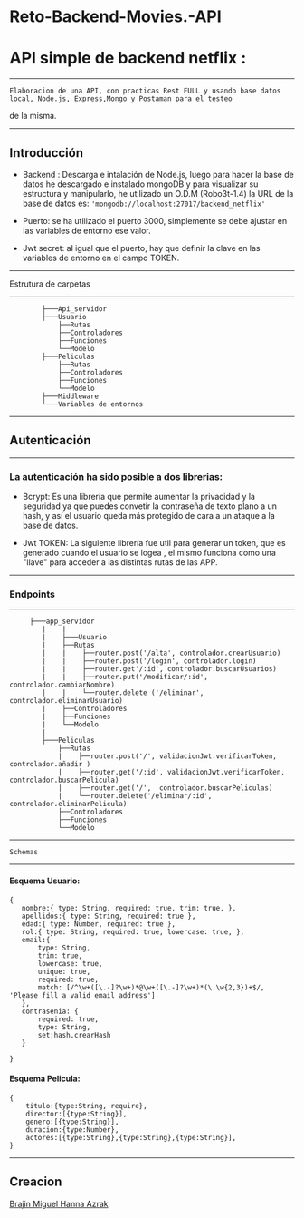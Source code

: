 # Reto-Backend-Movies.-API


# API simple de backend netflix :
***
    Elaboracion de una API, con practicas Rest FULL y usando base datos local, Node.js, Express,Mongo y Postaman para el testeo
de la misma. 
***
## Introducción

* Backend : Descarga e intalación de Node.js, luego para hacer la base de datos he descargado e instalado mongoDB y para visualizar
su estructura y manipularlo, he utilizado un O.D.M (Robo3t-1.4)  la URL de la base de datos es:  `'mongodb://localhost:27017/backend_netflix'`

* Puerto: se ha utilizado el puerto 3000, simplemente se debe ajustar en las variables de entorno ese valor. 

* Jwt secret: al igual que el puerto, hay que definir la clave en las variables de entorno en el campo TOKEN.

***
Estrutura de carpetas
***
            ├───Api_servidor
            ├───Usuario 
                ├──Rutas
                ├──Controladores
                ├──Funciones
                └──Modelo
            ├───Peliculas
                ├──Rutas
                ├──Controladores
                ├──Funciones
                └──Modelo
            ├───Middleware
            └───Variables de entornos

***
## Autenticación
***
 ### La autenticación ha sido posible a dos librerias: 
    
* Bcrypt: Es una librería que permite aumentar la privacidad y la seguridad ya que puedes convetir la contraseña de texto plano
    a un hash, y así el usuario queda más protegido de cara a un ataque a la base de datos. 
    
* Jwt TOKEN: La siguiente librería fue util para generar un token, que es generado cuando el usuario se logea , el mismo 
    funciona como una "llave" para acceder a las distintas rutas de las APP. 

***
### Endpoints
***
         ├───app_servidor
            |    |
            |    ├───Usuario 
            |    ├──Rutas
            |    |    ├──router.post('/alta', controlador.crearUsuario)
            |    |    ├──router.post('/login', controlador.login)
            |    |    ├──router.get'/:id', controlador.buscarUsuarios)
            |    |    ├──router.put('/modificar/:id', controlador.cambiarNombre)
            |    |    └──router.delete ('/eliminar', controlador.eliminarUsuario)
            |    ├──Controladores 
            |    ├──Funciones
            |    └──Modelo
            |
            ├───Peliculas
                ├──Rutas
                |    ├──router.post('/', validacionJwt.verificarToken, controlador.añadir )
                |    ├──router.get('/:id', validacionJwt.verificarToken, controlador.buscarPelicula)
                |    ├──router.get('/',  controlador.buscarPeliculas)
                |    └──router.delete('/eliminar/:id', controlador.eliminarPelicula)
                ├──Controladores
                ├──Funciones
                └──Modelo

               
  ***
    Schemas 
  ***
  ####  Esquema Usuario:
 ```
{
    nombre:{ type: String, required: true, trim: true, },
    apellidos:{ type: String, required: true },
    edad:{ type: Number, required: true },
    rol:{ type: String, required: true, lowercase: true, },
    email:{
        type: String,
        trim: true,
        lowercase: true,
        unique: true,
        required: true,
        match: [/^\w+([\.-]?\w+)*@\w+([\.-]?\w+)*(\.\w{2,3})+$/, 'Please fill a valid email address']
    },
    contrasenia: {
        required: true,
        type: String,
        set:hash.crearHash
    }

}

```
  ####  Esquema Pelicula:
```
{
    titulo:{type:String, require},
    director:[{type:String}],
    genero:[{type:String}],
    duracion:{type:Number},
    actores:[{type:String},{type:String},{type:String}],
}
```
 ***
 ## Creacion
 
 [Brajin Miguel Hanna Azrak](https://github.com/BMHA1)